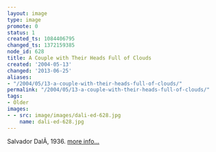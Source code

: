 ```yaml
---
layout: image
type: image
promote: 0
status: 1
created_ts: 1084406795
changed_ts: 1372159385
node_id: 628
title: A Couple with Their Heads Full of Clouds
created: '2004-05-13'
changed: '2013-06-25'
aliases:
- "/2004/05/13-a-couple-with-their-heads-full-of-clouds/"
permalink: "/2004/05/13-a-couple-with-their-heads-full-of-clouds/"
tags:
- Older
images:
- - src: image/images/dali-ed-628.jpg
    name: dali-ed-628.jpg
---
```

Salvador DalÃ­, 1936. [more info...](http://www.abcgallery.com/D/dali/dali169.html)
